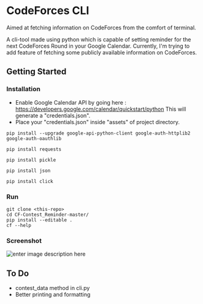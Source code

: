 


# CodeForces CLI
Aimed at fetching information on CodeForces from the comfort of terminal.

A cli-tool made using python which is capable of setting reminder for the next CodeForces Round in your Google Calendar. Currently, I'm trying to add feature of fetching some publicly available information on CodeForces.


## Getting Started

### Installation

* Enable Google Calendar API by going here : https://developers.google.com/calendar/quickstart/python
This will generate a "credentials.json".
* Place your "credentials.json" inside "assets" of project directory.


```
pip install --upgrade google-api-python-client google-auth-httplib2 google-auth-oauthlib
```
```
pip install requests
```
```
pip install pickle
```
```
pip install json
```
```
pip install click
```


### Run
```
git clone <this-repo>
cd CF-Contest_Reminder-master/
pip install --editable .
cf --help
```

### Screenshot
![enter image description here](https://github.com/satyap54/CF-Contest_Reminder/blob/master/assets/CF-Cli-v2.png?raw=true)
## To Do

 - contest_data method in cli.py
 - Better printing and formatting
